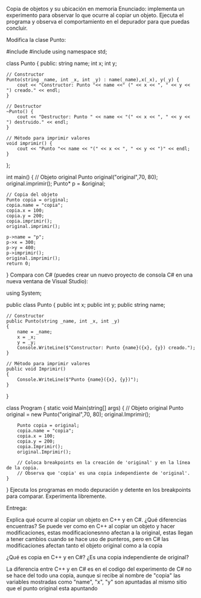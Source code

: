 Copia de objetos y su ubicación en memoria
Enunciado: implementa un experimento para observar lo que ocurre al copiar un objeto. Ejecuta el programa y observa el comportamiento en el depurador para que puedas concluir.

Modifica la clase Punto:

#include <iostream>
#include <string>
using namespace std;

class Punto {
public:
	string name;
    int x;
    int y;

    // Constructor
    Punto(string _name, int _x, int _y) : name(_name),x(_x), y(_y) {
        cout << "Constructor: Punto "<< name <<" (" << x << ", " << y << ") creado." << endl;
    }

    // Destructor
    ~Punto() {
        cout << "Destructor: Punto " << name << "(" << x << ", " << y << ") destruido." << endl;
    }

    // Método para imprimir valores
    void imprimir() {
        cout << "Punto "<< name << "(" << x << ", " << y << ")" << endl;
    }
};


int main() {
    // Objeto original
    Punto original("original",70, 80);
    original.imprimir();
	Punto* p = &original;

    // Copia del objeto
    Punto copia = original;
	copia.name = "copia";
	copia.x = 100;
	copia.y = 200;
    copia.imprimir();
    original.imprimir();
    
	p->name = "p";
	p->x = 300;
	p->y = 400;
	p->imprimir();
	original.imprimir();
    return 0;
}
Compara con C# (puedes crear un nuevo proyecto de consola C# en una nueva ventana de Visual Studio):

using System;

public class Punto
{
    public int x;
    public int y;
    public string name;

    // Constructor
    public Punto(string _name, int _x, int _y)
    {
        name = _name;
        x = _x;
        y = _y;
        Console.WriteLine($"Constructor: Punto {name}({x}, {y}) creado.");
    }

    // Método para imprimir valores
    public void Imprimir()
    {
        Console.WriteLine($"Punto {name}({x}, {y})");
    }
}

class Program
{
    static void Main(string[] args)
    {
        // Objeto original
        Punto original = new Punto("original",70, 80);
        original.Imprimir();

        Punto copia = original;
        copia.name = "copia";
        copia.x = 100;
        copia.y = 200;
        copia.Imprimir();
        original.Imprimir();

        // Coloca breakpoints en la creación de 'original' y en la línea de la copia.
        // Observa que 'copia' es una copia independiente de 'original'.
    }
}
Ejecuta los programas en modo depuración y detente en los breakpoints para comparar. Experimenta libremente.

Entrega:

Explica qué ocurre al copiar un objeto en C++ y en C#. ¿Qué diferencias encuentras?
Se puede ver como en C++ al copiar un objeto y hacer modificaciones, estas modificacionesnno afectan a la original, estas llegan a tener cambios cuando se hace uso 
de punteros, pero en C# las modificaciones afectan tanto el objeto original como a la copia

¿Qué es copia en C++ y en C#? ¿Es una copia independiente de original?

La diferencia entre C++ y en C# es en el codigo del experimento de C# no se hace del todo una copia, aunque si recibe al nombre de "copia" las variables mostradas como "name", "x", "y" son apuntadas al mismo sitio que el punto original esta apuntando 
